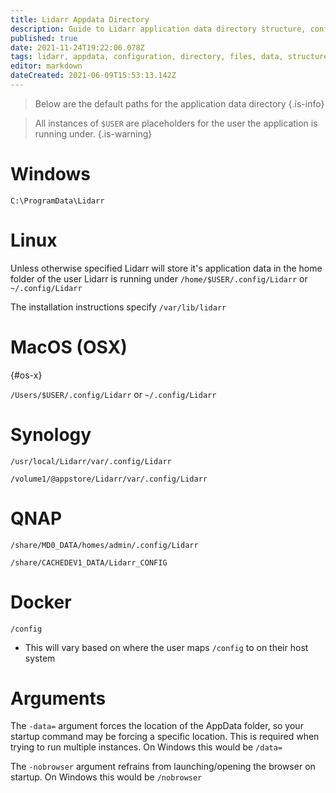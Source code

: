 ```yaml
---
title: Lidarr Appdata Directory
description: Guide to Lidarr application data directory structure, configuration files, and data management
published: true
date: 2021-11-24T19:22:06.078Z
tags: lidarr, appdata, configuration, directory, files, data, structure
editor: markdown
dateCreated: 2021-06-09T15:53:13.142Z
---
```


> Below are the default paths for the application data directory {.is-info}

> All instances of `$USER` are placeholders for the user the application is running under. {.is-warning}

# Windows

`C:\ProgramData\Lidarr`

# Linux

Unless otherwise specified Lidarr will store it's application data in the home folder of the user Lidarr is running under `/home/$USER/.config/Lidarr` or `~/.config/Lidarr`

The installation instructions specify `/var/lib/lidarr`

# MacOS (OSX)

{#os-x}

`/Users/$USER/.config/Lidarr` or `~/.config/Lidarr`

# Synology

`/usr/local/Lidarr/var/.config/Lidarr`

`/volume1/@appstore/Lidarr/var/.config/Lidarr`

# QNAP

`/share/MD0_DATA/homes/admin/.config/Lidarr`

`/share/CACHEDEV1_DATA/Lidarr_CONFIG`

# Docker

`/config`

- This will vary based on where the user maps `/config` to on their host system

# Arguments

The `-data=` argument forces the location of the AppData folder, so your startup command may be forcing a specific location. This is required when trying to run multiple instances. On Windows this would be `/data=`

The `-nobrowser` argument refrains from launching/opening the browser on startup. On Windows this would be `/nobrowser`
